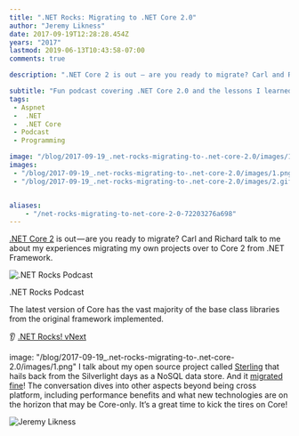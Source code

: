 ```yaml
---
title: ".NET Rocks: Migrating to .NET Core 2.0"
author: "Jeremy Likness"
date: 2017-09-19T12:28:28.454Z
years: "2017"
lastmod: 2019-06-13T10:43:58-07:00
comments: true

description: ".NET Core 2 is out — are you ready to migrate? Carl and Richard talk to me about my experiences migrating my own projects over to Core 2 from .NET Framework."

subtitle: "Fun podcast covering .NET Core 2.0 and the lessons I learned migrating the open source NoSQL Sterling database."
tags:
 - Aspnet 
 -  .NET 
 -  .NET Core 
 - Podcast 
 - Programming 

image: "/blog/2017-09-19_.net-rocks-migrating-to-.net-core-2.0/images/1.png" 
images:
 - "/blog/2017-09-19_.net-rocks-migrating-to-.net-core-2.0/images/1.png" 
 - "/blog/2017-09-19_.net-rocks-migrating-to-.net-core-2.0/images/2.gif" 


aliases:
    - "/net-rocks-migrating-to-net-core-2-0-72203276a698"
---
```


[.NET Core 2](https://jlik.me/bfu) is out — are you ready to migrate? Carl and Richard talk to me about my experiences migrating my own projects over to Core 2 from .NET Framework.

![.NET Rocks Podcast](/blog/2017-09-19_.net-rocks-migrating-to-.net-core-2.0/images/1.png)
<figcaption>.NET Rocks Podcast</figcaption>

The latest version of Core has the vast majority of the base class libraries from the original framework implemented.

👂 [.NET Rocks! vNext](https://www.dotnetrocks.com/?show=1477)

image: "/blog/2017-09-19_.net-rocks-migrating-to-.net-core-2.0/images/1.png" 
I talk about my open source project called <i class="fab fa-github"></i> [Sterling](https://github.com/JeremyLikness/SterlingNoSQL) that hails back from the Silverlight days as a NoSQL data store. And it [migrated fine](https://github.com/JeremyLikness/sterling-net-core)! The conversation dives into other aspects beyond being cross platform, including performance benefits and what new technologies are on the horizon that may be Core-only. It’s a great time to kick the tires on Core!

![Jeremy Likness](/blog/2017-09-19_.net-rocks-migrating-to-.net-core-2.0/images/2.gif)
